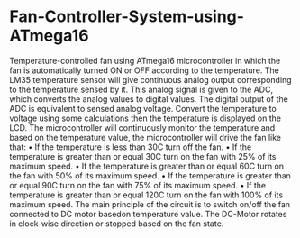 # Fan-Controller-System-using-ATmega16
Temperature-controlled fan using ATmega16 microcontroller in which the fan is automatically turned ON or OFF according to the temperature.
The LM35 temperature sensor will give continuous analog output corresponding to the temperature sensed by it. This analog signal is given to the ADC, which converts the analog values to digital values. 
The digital output of the ADC is equivalent to sensed analog voltage. Convert the temperature to voltage using some calculations then the temperature is displayed on the LCD.
The microcontroller will continuously monitor the temperature and based on the temperature value, the microcontroller will drive the fan like that:
•	If the temperature is less than 30C turn off the fan.
•	If the temperature is greater than or equal 30C turn on the fan with 25% of its maximum speed.
•	If the temperature is greater than or equal 60C turn on the fan with 50% of its maximum speed.
•	If the temperature is greater than or equal 90C turn on the fan with 75% of its maximum speed.
•	If the temperature is greater than or equal 120C turn on the fan with 100% of its maximum speed.
The main principle of the circuit is to switch on/off the fan connected to DC motor basedon temperature value. The DC-Motor rotates in clock-wise direction or stopped based on the fan state.
